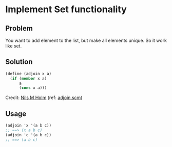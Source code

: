 # Implement Set functionality

## Problem

You want to add element to the list, but make all elements unique. So it work like set.

## Solution
    
```scheme
(define (adjoin x a)
  (if (member x a)
      a
      (cons x a)))
```

Credit: [Nils M Holm](http://t3x.org/) (ref: [adjoin.scm](http://t3x.org/s9fes/adjoin.scm.html))

## Usage

```scheme
(adjoin 'x '(a b c))
;; ==> (x a b c)
(adjoin 'c '(a b c))
;; ==> (a b c)
```